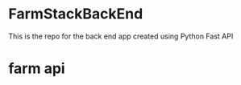 # FarmStackBackEnd

This is the repo for the back end app created using Python Fast API

# farm api

